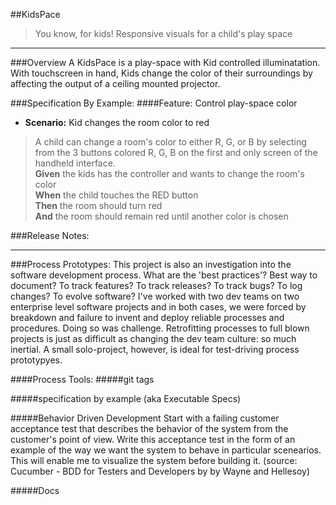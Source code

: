 ##KidsPace
> You know, for kids!  Responsive visuals for a child's play space
__________________________

###Overview
A KidsPace is a play-space with Kid controlled illuminatation.  With touchscreen in hand, Kids change the color of their surroundings by affecting the output of a ceiling mounted projector.     

###Specification By Example:
####Feature: Control play-space color
- **Scenario:** Kid changes the room color to red  
> A child can change a room's color to either R, G, or B by selecting from the 3 buttons colored  R, G, B on the first and only screen of the handheld interface.  
> **Given** the kids has the controller and wants to change the room's color  
**When** the child touches the RED button  
**Then** the room should turn red  
**And** the room should remain red until another color is chosen   


###Release Notes:

________________________________________

###Process Prototypes:
This project is also an investigation into the software development process.  What are the 'best practices'?  Best way to document?  To track features?  To track releases?  To track bugs?  To log changes? To evolve software?  I've worked with two dev teams on two enterprise level software projects and in both cases, we were forced by breakdown and failure to invent and deploy reliable processes and procedures. Doing so was challenge. Retrofitting processes to full blown projects is just as difficult as changing the dev team culture:  so much inertial.  A small solo-project, however, is ideal for test-driving process prototypyes.      

####Process Tools:
#####git tags

#####specification by example (aka Executable Specs)

#####Behavior Driven Development
Start with a failing customer acceptance test that describes the behavior of the system from the customer's point of view.  Write this acceptance test in the form of an example of the way we want the system to behave in particular scenearios.  This will enable me to visualize the system before building it. (source: Cucumber - BDD for Testers and Developers by by Wayne and Hellesoy)

#####Docs


